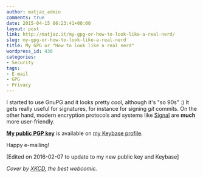 ```yaml
---
author: matjaz_admin
comments: true
date: 2015-04-15 06:23:41+00:00
layout: post
link: http://matjaz.it/my-gpg-or-how-to-look-like-a-real-nerd/
slug: my-gpg-or-how-to-look-like-a-real-nerd
title: My GPG or "How to look like a real nerd"
wordpress_id: 430
categories:
- Security
tags:
- E-mail
- GPG
- Privacy
---
```


I started to use GnuPG and it looks pretty cool, although it's "so 90s" :) It gets really useful for signatures, for instance for signing _git_ commits. On the other hand, modern encryption protocols and systems like [Signal](http://whispersystems.org/) are **much** more user-friendly.

[**My public PGP key**](https://keybase.io/TheMatjaz/key.asc) is available on [my Keybase profile](https://keybase.io/thematjaz).

Happy e-mailing!

[Edited on 2016-02-07 to update to my new public key and Keybase]

_Cover by [XKCD](http://xkcd.com/1269/), the best webcomic._
